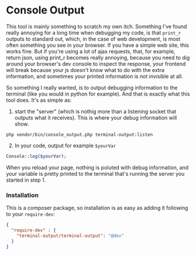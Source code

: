 Console Output
==============

This tool is mainly something to scratch my own itch. Something I've found really annoying for a long time when debugging my code, is that `print_r` outputs to standard out, which, in the case of web development, is most often something you see in your browser. If you have a simple web site, this works fine. But if you're using a lot of ajax requests, that, for example, return json, using print_r becomes really annoying, because you need to dig around your browser's dev console to inspect the response, your frontend will break because your js doesn't know what to do with the extra information, and sometimes your printed information is not invisible at all.

So something I really wanted, is to output debugging information to the terminal (like you would in python for example). And that is exactly what this tool does. It's as simple as:

1. start the "server" (which is nothig more than a listening socket that outputs what it receives). This is where your debug information will show.
```
php vendor/bin/console_output.php terminal-output:listen
```

2. In your code, output for example `$yourVar`
```php
Console::log($yourVar);
```

When you reload your page, nothing is poluted with debug information, and your variable is pretty printed to the terminal that's running the server you started in step 1.

### Installation

This is a composer package, so installation is as easy as adding it following to your `require-dev`:
```json
{
  "require-dev" : {
    "terminal-output/terminal-output": "@dev"
  }
}
```
